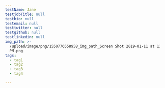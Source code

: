```yaml
---
testName: Jane
testjobTitle: null
testbio: null
testemail: null
testtwitter: null
testgithub: null
testlinkedin: null
img_path: >-
  /upload/image/png/1550776558958_img_path_Screen Shot 2019-01-11 at 11.24.12
  PM.png
tags:
  - tag1
  - tag2
  - tag3
  - tag4

---
```








